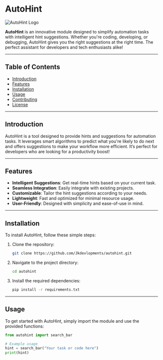 # AutoHint

![AutoHint Logo](https://www.google.com/search?client=ms-android-oppo-terr1-rso2&sca_esv=3a183fcd788f8a90&sxsrf=ADLYWILz6zy9XcwzM4HHBcQk1iWo4L4vig:1735659455829&q=sphinx+bird&udm=2&fbs=AEQNm0DK64vHUu0GQUAE1V4cqElYcHarlBuVd_RdPNnNYBvKw-sici15_CNrfw-QDLC4quUeWiUT95RHvOverUbLHtoiBWeC0XWWyXMz0pfGwROaBjCnkfpcFoSxqhMBrwiAnEZ-Rk9I2M6DROXsJxdxPCEQhaBUQ9D2xsLK_X1ZT4_zoRG5G546ZwthDJVV3XLjGiMcIIiAa_Kj-JKm2Ex-eEYw0nljTQ&sa=X&ved=2ahUKEwj998Kqq9KKAxUUWGwGHTtZGcAQtKgLegQIEBAB&biw=360&bih=718&dpr=2#imgrc=PF2zpGkvemqdvM&imgdii=-t0cdSoJB_7KXM)  <!-- Replace with your logo image -->

**AutoHint** is an innovative module designed to simplify automation tasks with intelligent hint suggestions. Whether you're coding, developing, or debugging, AutoHint gives you the right suggestions at the right time. The perfect assistant for developers and tech enthusiasts alike!

---

## Table of Contents

- [Introduction](#introduction)
- [Features](#features)
- [Installation](#installation)
- [Usage](#usage)
- [Contributing](#contributing)
- [License](#license)

---

## Introduction

AutoHint is a tool designed to provide hints and suggestions for automation tasks. It leverages smart algorithms to predict what you're likely to do next and offers suggestions to make your workflow more efficient. It’s perfect for developers who are looking for a productivity boost!

---

## Features

- **Intelligent Suggestions**: Get real-time hints based on your current task.
- **Seamless Integration**: Easily integrate with existing projects.
- **Customizable**: Tailor the hint suggestions according to your needs.
- **Lightweight**: Fast and optimized for minimal resource usage.
- **User-Friendly**: Designed with simplicity and ease-of-use in mind.

---

## Installation

To install AutoHint, follow these simple steps:

1. Clone the repository:
    ```bash
    git clone https://github.com/Jkdevlopments/autohint.git
    ```
2. Navigate to the project directory:
    ```bash
    cd autohint
    ```
3. Install the required dependencies:
    ```bash
    pip install -r requirements.txt
    ```

---

## Usage

To get started with AutoHint, simply import the module and use the provided functions:

```python
from autohint import search_bar

# Example usage
hint = search_bar("Your task or code here")
print(hint)
